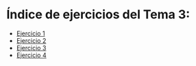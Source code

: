 # Índice de ejercicios del Tema 3:

* [Ejercicio 1](ejercicio01.md)
* [Ejercicio 2](ejercicio02.md)
* [Ejercicio 3](ejercicio03.md)
* [Ejercicio 4](ejercicio04.md)
